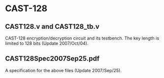 # CAST-128

## CAST128.v and CAST128_tb.v

CAST-128 encryption/decryption circuit and its testbench.
The key length is limited to 128 bits
(Update 2007/Oct/04).

## CAST128Spec2007Sep25.pdf

A specification for the above files (Update 2007/Sep/25).
